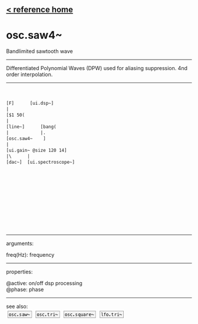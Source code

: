 [< reference home](ceammc_lib.html)
---

# osc.saw4~


Bandlimited sawtooth wave

---

Differentiated Polynomial Waves (DPW) used for aliasing suppression. 4nd order
            interpolation.<br>


---


```


[F]      [ui.dsp~]
|
[$1 50(
|
[line~]      [bang(
|            |.
[osc.saw4~    ]
|
[ui.gain~ @size 120 14]
|\      |
[dac~]  [ui.spectroscope~]










            
```

---
arguments:

freq(Hz): frequency<br>

---
properties:

@active: on/off dsp
            processing<br>
@phase: 
            phase<br>

---
see also:<br>
[![osc.saw~](img/object_osc.saw~.png)](osc.saw~.html)
[![osc.tri~](img/object_osc.tri~.png)](osc.tri~.html)
[![osc.square~](img/object_osc.square~.png)](osc.square~.html)
[![lfo.tri~](img/object_lfo.tri~.png)](lfo.tri~.html)
